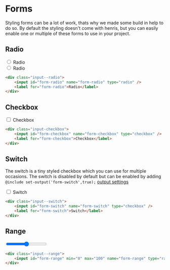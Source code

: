 # Forms

Styling forms can be a lot of work, thats why we made some build in help to do so. By default the styling doesn't come with henris, but you can easily enable one or multiple of these forms to use in your project. 

## Radio

<example>
<div class="input--radio">
	<input id="form-radio" name="form-radio" type="radio" />
	<label for="form-radio">Radio</label>
</div>
<div class="input--radio">
	<input id="form-radio2" name="form-radio" type="radio" />
	<label for="form-radio2">Radio</label>
</div>
</example>

``` html
<div class="input--radio">
	<input id="form-radio" name="form-radio" type="radio" />
	<label for="form-radio">Radio</label>
</div>
```


## Checkbox

<example>
<div class="input-checkbox">
	<input id="form-checkbox" name="form-checkbox" type="checkbox" />
	<label for="form-checkbox">Checkbox</label>
</div>
</example>

``` html
<div class="input-checkbox">
	<input id="form-checkbox" name="form-checkbox" type="checkbox" />
	<label for="form-checkbox">Checkbox</label>
</div>
```


## Switch

The switch is a tiny styled checkbox which you can use for multiple occasions. The switch is disabled by default but can be enabled by adding `@include set-output('form-switch',true);` [output settings](./output.md)

<example>
<div class="input--switch">
	<input id="form-switch" name="form-switch" type="checkbox" />
	<label for="form-switch">Switch</label>
</div>
</example>

``` html
<div class="input--switch">
	<input id="form-switch" name="form-switch" type="checkbox" />
	<label for="form-switch">Switch</label>
</div>
```

## Range

<example>
<div class="input--range">
	<input id="form-range" min="0" max="100" name="form-range" type="range" />
</div>
</example>

``` html
<div class="input--range">
	<input id="form-range" min="0" max="100" name="form-range" type="range" />
</div>
```
